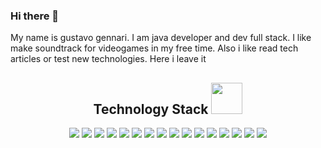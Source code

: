 ### Hi there 👋

My name is gustavo gennari. I am java developer and dev full stack. I like make soundtrack for videogames in my free time. Also i like read tech articles or test new technologies.
Here i leave it

<h2 align="center">Technology Stack <img src="https://github.com/gg2033/gg2033/blob/main/images/laptop.gif" width="50"></h2>

<p align="center">
 <img src="https://img.shields.io/badge/Go-00599C?style=flat-square&logo=Go&logoColor=white"/>
<img src="https://img.shields.io/badge/-java-E34A86?style=flat-square&logo=java"/>
<img src="https://img.shields.io/badge/-Spring Boot-00599C?style=flat-square&logo=s"/>
<img src="https://img.shields.io/badge/-HTML5-E34F26?style=flat-square&logo=html5&logoColor=white"/>
<img src="https://img.shields.io/badge/-CSS3-1572B6?style=flat-square&logo=css3"/>
<img src="https://img.shields.io/badge/-Bootstrap-563D7C?style=flat-square&logo=bootstrap"/>
<img src="https://img.shields.io/badge/-Heroku-430098?style=flat-square&logo=heroku"/>
<img src="https://img.shields.io/badge/-JavaScript-black?style=flat-square&logo=javascript"/>
<img src="https://img.shields.io/badge/-NestJs-black?style=flat-square&logo=Nestjs"/>
<img src="https://img.shields.io/badge/-React-black?style=flat-square&logo=react"/>
<img src="https://img.shields.io/badge/-MongoDB-black?style=flat-square&logo=mongodb"/>
<img src="https://img.shields.io/badge/-MySQL-black?style=flat-square&logo=mysql"/>
<img src="https://img.shields.io/badge/-Git-black?style=flat-square&logo=git"/>
<img src="https://img.shields.io/badge/-GitHub-black?style=flat-square&logo=github"/>
<img src="https://img.shields.io/badge/-Hibernate-black?style=flat-square&logo=hibernate"/>
<img src="https://img.shields.io/badge/-Docker-E34F26?style=flat-square&logo=docker&logoColor=white"/>
</p>
